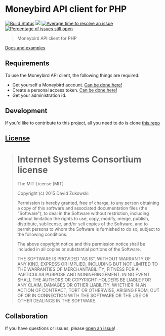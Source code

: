 # Moneybird API client for PHP
[![Build Status](https://travis-ci.org/TriPSs/Moneybird-API.svg?branch=master&style=flat-square)](https://travis-ci.org/TriPSs/Moneybird-API?branch=master) [![](https://img.shields.io/github/issues-raw/tripss/moneybird-api.svg?style=flat-square)](https://github.com/tripss/moneybird-api/issues)
[![Average time to resolve an issue](http://isitmaintained.com/badge/resolution/tripss/moneybird-api.svg?style=flat-square)](http://isitmaintained.com/project/tripss/moneybird-api "Average time to resolve an issue") [![Percentage of issues still open](http://isitmaintained.com/badge/open/tripss/moneybird-api.svg)](http://isitmaintained.com/project/tripss/moneybird-api "Percentage of issues still open")

> Moneybird API client for PHP

[Docs and examples](https://tripss.github.io/Moneybird-API/)

## Requirements
To use the Moneybird API client, the following things are required:
+ Get yourself a Moneybird account. [Can be done here!](https://www.moneybird.nl/aanmelden/)
+ Create a personal access token. [Can be done here!](https://moneybird.com/user/applications/new)
+ Get your administration id.

## Development

If you'd like to contribute to this project, all you need to do is clone [this repo](https://github.com/TriPSs/Moneybird-API) 

## [License](https://github.com/TriPSs/Moneybird-API/blob/master/LICENSE)

> Internet Systems Consortium license
> ===================================
>
> The MIT License (MIT)
>  
> Copyright (c) 2015 David Zukowski
>  
> Permission is hereby granted, free of charge, to any person obtaining a copy
> of this software and associated documentation files (the "Software"), to deal
> in the Software without restriction, including without limitation the rights
> to use, copy, modify, merge, publish, distribute, sublicense, and/or sell
> copies of the Software, and to permit persons to whom the Software is
> furnished to do so, subject to the following conditions:
>  
> The above copyright notice and this permission notice shall be included in all
> copies or substantial portions of the Software.
>  
> THE SOFTWARE IS PROVIDED "AS IS", WITHOUT WARRANTY OF ANY KIND, EXPRESS OR
> IMPLIED, INCLUDING BUT NOT LIMITED TO THE WARRANTIES OF MERCHANTABILITY,
> FITNESS FOR A PARTICULAR PURPOSE AND NONINFRINGEMENT. IN NO EVENT SHALL THE
> AUTHORS OR COPYRIGHT HOLDERS BE LIABLE FOR ANY CLAIM, DAMAGES OR OTHER
> LIABILITY, WHETHER IN AN ACTION OF CONTRACT, TORT OR OTHERWISE, ARISING FROM,
> OUT OF OR IN CONNECTION WITH THE SOFTWARE OR THE USE OR OTHER DEALINGS IN THE
> SOFTWARE.

## Collaboration

If you have questions or issues, please [open an issue](https://github.com/TriPSs/Moneybird-API/issues)!